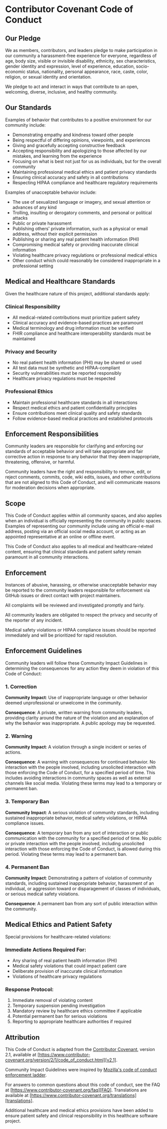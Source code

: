 # Contributor Covenant Code of Conduct

## Our Pledge

We as members, contributors, and leaders pledge to make participation in our
community a harassment-free experience for everyone, regardless of age, body
size, visible or invisible disability, ethnicity, sex characteristics, gender
identity and expression, level of experience, education, socio-economic status,
nationality, personal appearance, race, caste, color, religion, or sexual
identity and orientation.

We pledge to act and interact in ways that contribute to an open, welcoming,
diverse, inclusive, and healthy community.

## Our Standards

Examples of behavior that contributes to a positive environment for our
community include:

* Demonstrating empathy and kindness toward other people
* Being respectful of differing opinions, viewpoints, and experiences
* Giving and gracefully accepting constructive feedback
* Accepting responsibility and apologizing to those affected by our mistakes,
  and learning from the experience
* Focusing on what is best not just for us as individuals, but for the overall
  community
* Maintaining professional medical ethics and patient privacy standards
* Ensuring clinical accuracy and safety in all contributions
* Respecting HIPAA compliance and healthcare regulatory requirements

Examples of unacceptable behavior include:

* The use of sexualized language or imagery, and sexual attention or advances of
  any kind
* Trolling, insulting or derogatory comments, and personal or political attacks
* Public or private harassment
* Publishing others' private information, such as a physical or email address,
  without their explicit permission
* Publishing or sharing any real patient health information (PHI)
* Compromising medical safety or providing inaccurate clinical information
* Violating healthcare privacy regulations or professional medical ethics
* Other conduct which could reasonably be considered inappropriate in a
  professional setting

## Medical and Healthcare Standards

Given the healthcare nature of this project, additional standards apply:

### Clinical Responsibility
* All medical-related contributions must prioritize patient safety
* Clinical accuracy and evidence-based practices are paramount
* Medical terminology and drug information must be verified
* FHIR compliance and healthcare interoperability standards must be maintained

### Privacy and Security
* No real patient health information (PHI) may be shared or used
* All test data must be synthetic and HIPAA-compliant
* Security vulnerabilities must be reported responsibly
* Healthcare privacy regulations must be respected

### Professional Ethics
* Maintain professional healthcare standards in all interactions
* Respect medical ethics and patient confidentiality principles
* Ensure contributions meet clinical quality and safety standards
* Follow evidence-based medical practices and established protocols

## Enforcement Responsibilities

Community leaders are responsible for clarifying and enforcing our standards of
acceptable behavior and will take appropriate and fair corrective action in
response to any behavior that they deem inappropriate, threatening, offensive,
or harmful.

Community leaders have the right and responsibility to remove, edit, or reject
comments, commits, code, wiki edits, issues, and other contributions that are
not aligned to this Code of Conduct, and will communicate reasons for moderation
decisions when appropriate.

## Scope

This Code of Conduct applies within all community spaces, and also applies when
an individual is officially representing the community in public spaces.
Examples of representing our community include using an official e-mail address,
posting via an official social media account, or acting as an appointed
representative at an online or offline event.

This Code of Conduct also applies to all medical and healthcare-related content,
ensuring that clinical standards and patient safety remain paramount in all
community interactions.

## Enforcement

Instances of abusive, harassing, or otherwise unacceptable behavior may be
reported to the community leaders responsible for enforcement via GitHub issues
or direct contact with project maintainers.

All complaints will be reviewed and investigated promptly and fairly.

All community leaders are obligated to respect the privacy and security of the
reporter of any incident.

Medical safety violations or HIPAA compliance issues should be reported
immediately and will be prioritized for rapid resolution.

## Enforcement Guidelines

Community leaders will follow these Community Impact Guidelines in determining
the consequences for any action they deem in violation of this Code of Conduct:

### 1. Correction

**Community Impact**: Use of inappropriate language or other behavior deemed
unprofessional or unwelcome in the community.

**Consequence**: A private, written warning from community leaders, providing
clarity around the nature of the violation and an explanation of why the
behavior was inappropriate. A public apology may be requested.

### 2. Warning

**Community Impact**: A violation through a single incident or series of
actions.

**Consequence**: A warning with consequences for continued behavior. No
interaction with the people involved, including unsolicited interaction with
those enforcing the Code of Conduct, for a specified period of time. This
includes avoiding interactions in community spaces as well as external channels
like social media. Violating these terms may lead to a temporary or permanent
ban.

### 3. Temporary Ban

**Community Impact**: A serious violation of community standards, including
sustained inappropriate behavior, medical safety violations, or HIPAA compliance
issues.

**Consequence**: A temporary ban from any sort of interaction or public
communication with the community for a specified period of time. No public or
private interaction with the people involved, including unsolicited interaction
with those enforcing the Code of Conduct, is allowed during this period.
Violating these terms may lead to a permanent ban.

### 4. Permanent Ban

**Community Impact**: Demonstrating a pattern of violation of community
standards, including sustained inappropriate behavior, harassment of an
individual, or aggression toward or disparagement of classes of individuals,
or serious medical safety violations.

**Consequence**: A permanent ban from any sort of public interaction within the
community.

## Medical Ethics and Patient Safety

Special provisions for healthcare-related violations:

### Immediate Actions Required For:
* Any sharing of real patient health information (PHI)
* Medical safety violations that could impact patient care
* Deliberate provision of inaccurate clinical information
* Violations of healthcare privacy regulations

### Response Protocol:
1. Immediate removal of violating content
2. Temporary suspension pending investigation
3. Mandatory review by healthcare ethics committee if applicable
4. Potential permanent ban for serious violations
5. Reporting to appropriate healthcare authorities if required

## Attribution

This Code of Conduct is adapted from the [Contributor Covenant][homepage],
version 2.1, available at
[https://www.contributor-covenant.org/version/2/1/code_of_conduct.html][v2.1].

Community Impact Guidelines were inspired by
[Mozilla's code of conduct enforcement ladder][Mozilla CoC].

For answers to common questions about this code of conduct, see the FAQ at
[https://www.contributor-covenant.org/faq][FAQ]. Translations are available at
[https://www.contributor-covenant.org/translations][translations].

Additional healthcare and medical ethics provisions have been added to ensure
patient safety and clinical responsibility in this healthcare software project.

[homepage]: https://www.contributor-covenant.org
[v2.1]: https://www.contributor-covenant.org/version/2/1/code_of_conduct.html
[Mozilla CoC]: https://github.com/mozilla/diversity
[FAQ]: https://www.contributor-covenant.org/faq
[translations]: https://www.contributor-covenant.org/translations